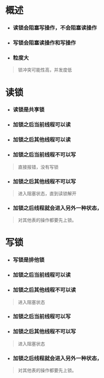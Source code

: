 # 概述
* ### 读锁会阻塞写操作，不会阻塞读操作
* ### 写锁会阻塞读操作和写操作
* ### 粒度大
> 锁冲突可能性高，并发度低

# 读锁
* ### 读锁是共享锁
* ### 加锁之后当前线程可以读

* ### 加锁之后其他线程可以读

* ### 加锁之后当前线程不可以写
> 直接报错，没有写锁

* ### 加锁之后其他线程不可以写
> 进入阻塞状态，直到读锁解开

* ### 加锁之后线程就会进入另外一种状态，
> 对其他表的操作都要先上锁。

# 写锁
* ### 写锁是排他锁
* ### 加锁之后当前线程可以读

* ### 加锁之后其他线程不可以读
> 进入阻塞状态

* ### 加锁之后当前线程可以写

* ### 加锁之后其他线程不可以写
> 进入阻塞状态

* ### 加锁之后线程就会进入另外一种状态，
> 对其他表的操作都要先上锁。
